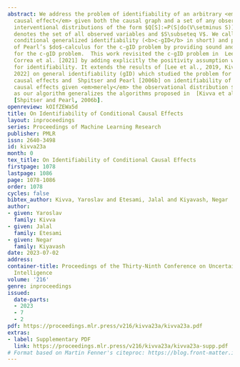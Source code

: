 ```yaml
---
abstract: We address the problem of identifiability of an arbitrary <em>conditional
  causal effect</em> given both the causal graph and a set of any observational and/or
  interventional distributions of the form $Q[S]:=P(S|do(V\setminus S))$, where $V$
  denotes the set of all observed variables and $S\subseteq V$. We call this problem
  conditional generalized identifiability (<b>c-gID</b> in short) and prove the completeness
  of Pearl’s $do$-calculus for the c-gID problem by providing sound and complete algorithm
  for the c-gID problem.  This work revisited the c-gID problem in  Lee et al. [2020],
  Correa et al. [2021] by adding explicitly the positivity assumption which is crucial
  for identifiability. It extends the results of [Lee et al., 2019, Kivva et al.,
  2022] on general identifiability (gID) which studied the problem for  <em>unconditional</em>
  causal effects and  Shpitser and Pearl [2006b] on identifiability of conditional
  causal effects given <em>merely</em> the observational distribution $P(\mathbf{V})$
  as our algorithm generalizes the algorithms proposed in  [Kivva et al., 2022] and
  [Shpitser and Pearl, 2006b].
openreview: kOIfZEWa5d
title: On Identifiability of Conditional Causal Effects
layout: inproceedings
series: Proceedings of Machine Learning Research
publisher: PMLR
issn: 2640-3498
id: kivva23a
month: 0
tex_title: On Identifiability of Conditional Causal Effects
firstpage: 1078
lastpage: 1086
page: 1078-1086
order: 1078
cycles: false
bibtex_author: Kivva, Yaroslav and Etesami, Jalal and Kiyavash, Negar
author:
- given: Yaroslav
  family: Kivva
- given: Jalal
  family: Etesami
- given: Negar
  family: Kiyavash
date: 2023-07-02
address:
container-title: Proceedings of the Thirty-Ninth Conference on Uncertainty in Artificial
  Intelligence
volume: '216'
genre: inproceedings
issued:
  date-parts:
  - 2023
  - 7
  - 2
pdf: https://proceedings.mlr.press/v216/kivva23a/kivva23a.pdf
extras:
- label: Supplementary PDF
  link: https://proceedings.mlr.press/v216/kivva23a/kivva23a-supp.pdf
# Format based on Martin Fenner's citeproc: https://blog.front-matter.io/posts/citeproc-yaml-for-bibliographies/
---
```

